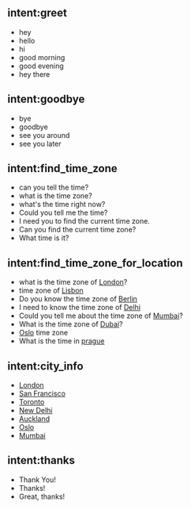 ## intent:greet
- hey
- hello
- hi
- good morning
- good evening
- hey there

## intent:goodbye
- bye
- goodbye
- see you around
- see you later

## intent:find_time_zone
- can you tell the time?
- what is the time zone?
- what's the time right now?
- Could you tell me the time?
- I need you to find the current time zone.
- Can you find the current time zone?
- What time is it?

## intent:find_time_zone_for_location
- what is the time zone of [London](city)?
- time zone of [Lisbon](city)
- Do you know the time zone of [Berlin](city)
- I need to know the time zone of [Delhi](city)
- Could you tell me about the time zone of [Mumbai](city)?
- What is the time zone of [Dubai](city)?
- [Oslo](city) time zone
- What is the time in [prague](city)

## intent:city_info
- [London](city)
- [San Francisco](city)
- [Toronto](city)
- [New Delhi](city)
- [Auckland](city)
- [Oslo](city)
- [Mumbai](city)

## intent:thanks
- Thank You!
- Thanks!
- Great, thanks!